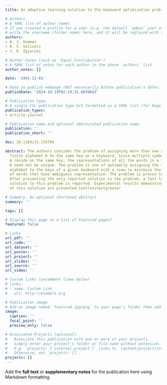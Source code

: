 ```yaml
---
title: An adaptive learning solution to the keyboard optimization problem

# Authors
# A YAML list of author names
# If you created a profile for a user (e.g. the default `admin` user at `content/authors/admin/`), 
# write the username (folder name) here, and it will be replaced with their full name and linked to their profile.
authors:
- B. J. Oommen
- R. S. Valiveti
- J. R. Zgierski

# Author notes (such as 'Equal Contribution')
# A YAML list of notes for each author in the above `authors` list
author_notes: []

date: '1991-11-01'

# Date to publish webpage (NOT necessarily Bibtex publication's date).
publishDate: '2024-10-19T02:19:31.603984Z'

# Publication type.
# A single CSL publication type but formatted as a YAML list (for Hugo requirements).
publication_types:
- article-journal

# Publication name and optional abbreviated publication name.
publication: ''
publication_short: ''

doi: 10.1109/21.135704

abstract: The authors consider the problem of assigning more than one symbol of a
  finite alphabet A to the same key on a keyboard. Since multiple symbols of the alphabet
  A reside on the same key, the representations of all the words in a finite dictionary
  H need not be unique. The problem is one of optimally assigning the symbols of the
  alphabet to the keys of a given keyboard with a view to minimize the total number
  of words that have ambiguous representation. The problem is proven to be NP-hard.
  After presenting the only reported solution to the problem, a fast learning-automaton-based
  solution to this problem is reported. Experimental results demonstrating the power
  of this solution are presented.textlesstextgreater

# Summary. An optional shortened abstract.
summary: ''

tags: []

# Display this page in a list of Featured pages?
featured: false

# Links
url_pdf: ''
url_code: ''
url_dataset: ''
url_poster: ''
url_project: ''
url_slides: ''
url_source: ''
url_video: ''

# Custom links (uncomment lines below)
# links:
# - name: Custom Link
#   url: http://example.org

# Publication image
# Add an image named `featured.jpg/png` to your page's folder then add a caption below.
image:
  caption: ''
  focal_point: ''
  preview_only: false

# Associated Projects (optional).
#   Associate this publication with one or more of your projects.
#   Simply enter your project's folder or file name without extension.
#   E.g. `projects: ['internal-project']` links to `content/project/internal-project/index.md`.
#   Otherwise, set `projects: []`.
projects: []
---
```


Add the **full text** or **supplementary notes** for the publication here using Markdown formatting.
